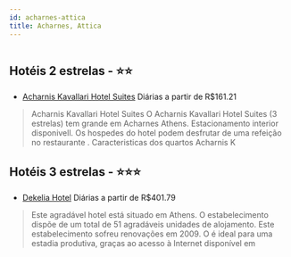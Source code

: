 ```yaml
---
id: acharnes-attica
title: Acharnes, Attica
---
```


<center><img src="http://photos.hotelbeds.com/giata/21/216093/216093a_hb_a_010.jpg" alt="" /></center>


## Hotéis 2 estrelas - ⭐️⭐️

-    [Acharnis Kavallari Hotel Suites](https://www.hurb.com/hoteis/acharnes/acharnis-kavallari-hotel-suites-JNP-JP847741?cmp=18055) Diárias a partir de R$161.21
   > Acharnis Kavallari Hotel Suites O Acharnis Kavallari Hotel Suites (3 estrelas) tem grande em Acharnes Athens. Estacionamento interior disponivell. Os hospedes do hotel podem desfrutar de uma refeição no restaurante . Caracteristicas dos quartos Acharnis K

## Hotéis 3 estrelas - ⭐️⭐️⭐️

-    [Dekelia Hotel](https://www.hurb.com/hoteis/acharnes/dekelia-hotel-JNP-JP200333?cmp=18055) Diárias a partir de R$401.79
   > Este agradável hotel está situado em Athens. O estabelecimento dispõe de um total de 51 agradáveis unidades de alojamento. Este estabelecimento sofreu renovações em 2009. O      é ideal para uma estadia produtiva, graças ao acesso à Internet disponível em
